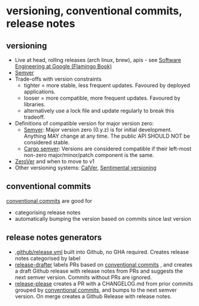 # versioning, conventional commits, release notes

## versioning

- Live at head, rolling releases (arch linux, brew), apis - see [Software Engineering at Google (Flamingo Book)](https://abseil.io/resources/swe-book/html/ch21.html#live_at_head)
- [Semver](https://semver.org/)
- Trade-offs with version constraints
  - tighter = more stable, less frequent updates. Favoured by deployed applications.
  - looser = more compatible, more frequent updates. Favoured by libraries.
  - alternatively use a lock file and update regularly to break this tradeoff.
- Definitions of compatible version for major version zero:
  - [Semver](https://semver.org/#spec-item-4): Major version zero (0.y.z) is for initial development. Anything MAY change at any time. The public API SHOULD NOT be considered stable.
  - [Cargo semver](https://doc.rust-lang.org/cargo/reference/resolver.html#semver-compatibility): Versions are considered compatible if their left-most non-zero major/minor/patch component is the same.
- [ZeroVer](https://0ver.org/) and when to move to v1
- Other versioning systems: [CalVer](https://calver.org/), [Sentimental versioning](http://sentimentalversioning.org/)

## conventional commits

[conventional commits](https://www.conventionalcommits.org/en/v1.0.0/) are good for

- categorising release notes
- automatically bumping the version based on commits since last version

## release notes generators

- [.github/release.yml](https://docs.github.com/en/repositories/releasing-projects-on-github/automatically-generated-release-notes) built into Github, no GHA required. Creates release notes categorised by label
- [release-drafter](https://github.com/release-drafter/release-drafter) labels PRs based on [conventional commits](https://www.conventionalcommits.org/en/v1.0.0/) , and creates a draft Github release with release notes from PRs and suggests the next semver version. Commits without PRs are ignored.
- [release-please](https://github.com/googleapis/release-please) creates a PR with a CHANGELOG.md from prior commits grouped by [conventional commits](https://www.conventionalcommits.org/en/v1.0.0/), and bumps to the next semver version. On merge creates a Github Release with release notes.
